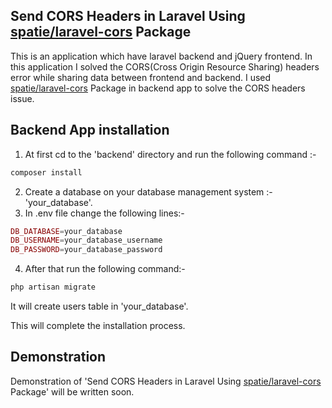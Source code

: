 ## Send CORS Headers in Laravel Using <a href="https://github.com/spatie/laravel-cors">spatie/laravel-cors</a> Package 

This is an application which have laravel backend and jQuery frontend. In this application I solved the CORS(Cross Origin Resource Sharing) headers error while sharing data between frontend and backend. I used <a href="https://github.com/spatie/laravel-cors">spatie/laravel-cors</a> Package in backend app to solve the CORS headers issue.

## Backend App installation

1. At first cd to the 'backend' directory and run the following command :- 
```php
composer install
``` 
2. Create a database on your database management system :- 'your_database'.
3. In .env file change the following lines:- 
```php
DB_DATABASE=your_database
DB_USERNAME=your_database_username
DB_PASSWORD=your_database_password
```
4. After that run the following command:-
```php
php artisan migrate
```
It will create users table in 'your_database'.

This will complete the installation process.

## Demonstration
Demonstration of 'Send CORS Headers in Laravel Using <a href="https://github.com/spatie/laravel-cors">spatie/laravel-cors</a> Package' will be written soon.